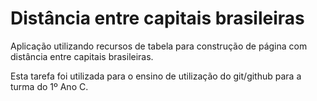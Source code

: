 # Distância entre capitais brasileiras
Aplicação utilizando recursos de tabela para construção de página com distância entre capitais brasileiras.

Esta tarefa foi utilizada para o ensino de utilização do git/github para a turma do 1º Ano C.
